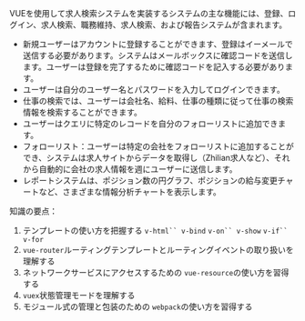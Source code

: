 VUEを使用して求人検索システムを実装するシステムの主な機能には、登録、ログイン、求人検索、職務維持、求人検索、および報告システムが含まれます。

- 新規ユーザーはアカウントに登録することができます、登録はイーメールで送信する必要があります。システムはメールボックスに確認コードを送信します。ユーザーは登録を完了するために確認コードを記入する必要があります。
- ユーザーは自分のユーザー名とパスワードを入力してログインできます。
- 仕事の検索では、ユーザーは会社名、給料、仕事の種類に従って仕事の検索情報を検索することができます。
- ユーザーはクエリに特定のレコードを自分のフォローリストに追加できます。
- フォローリスト：ユーザーは特定の会社をフォローリストに追加することができ、システムは求人サイトからデータを取得し（Zhilian求人など）、それから自動的に会社の求人情報を週にユーザーに送信します。
- レポートシステムは、ポジション数の円グラフ、ポジションの給与変更チャートなど、さまざまな情報分析チャートを表示します。

知識の要点：

1. テンプレートの使い方を把握する `v-html`` v-bind` `v-on`` v-show` `v-if`` v-for`
2. `vue-router`ルーティングテンプレートとルーティングイベントの取り扱いを理解する
3. ネットワークサービスにアクセスするための `vue-resource`の使い方を習得する
4. `vuex`状態管理モードを理解する
5. モジュール式の管理と包装のための `webpack`の使い方を習得する